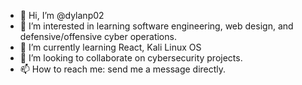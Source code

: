 - 👋 Hi, I’m @dylanp02
- 👀 I’m interested in learning software engineering, web design, and defensive/offensive cyber operations.
- 🌱 I’m currently learning React, Kali Linux OS
- 💞️ I’m looking to collaborate on cybersecurity projects.
- 📫 How to reach me: send me a message directly.

<!---
dylanp02/dylanp02 is a ✨ special ✨ repository because its `README.md` (this file) appears on your GitHub profile.
You can click the Preview link to take a look at your changes.
--->
